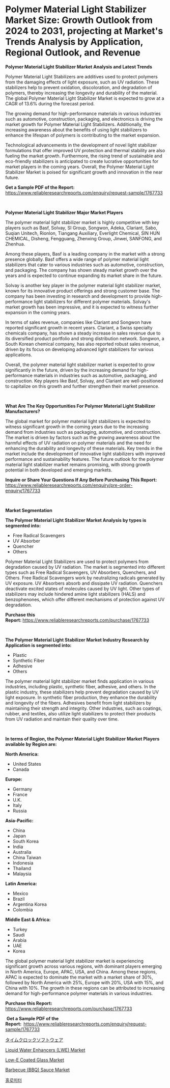 <p><h1>Polymer Material Light Stabilizer Market Size: Growth Outlook from 2024 to 2031, projecting at Market's Trends Analysis by Application, Regional Outlook, and Revenue</h1></p><p><strong>Polymer Material Light Stabilizer Market Analysis and Latest Trends</strong></p>
<p><p>Polymer Material Light Stabilizers are additives used to protect polymers from the damaging effects of light exposure, such as UV radiation. These stabilizers help to prevent oxidation, discoloration, and degradation of polymers, thereby increasing the longevity and durability of the material. The global Polymer Material Light Stabilizer Market is expected to grow at a CAGR of 13.6% during the forecast period.</p><p>The growing demand for high-performance materials in various industries such as automotive, construction, packaging, and electronics is driving the market growth for Polymer Material Light Stabilizers. Additionally, the increasing awareness about the benefits of using light stabilizers to enhance the lifespan of polymers is contributing to the market expansion.</p><p>Technological advancements in the development of novel light stabilizer formulations that offer improved UV protection and thermal stability are also fueling the market growth. Furthermore, the rising trend of sustainable and eco-friendly stabilizers is anticipated to create lucrative opportunities for market players in the coming years. Overall, the Polymer Material Light Stabilizer Market is poised for significant growth and innovation in the near future.</p></p>
<p><strong>Get a Sample PDF of the Report:&nbsp;</strong> <a href="https://www.reliableresearchreports.com/enquiry/request-sample/1767733">https://www.reliableresearchreports.com/enquiry/request-sample/1767733</a></p>
<p>&nbsp;</p>
<p><strong>Polymer Material Light Stabilizer Major Market Players</strong></p>
<p><p>The polymer material light stabilizer market is highly competitive with key players such as Basf, Solvay, SI Group, Songwon, Adeka, Clariant, Sabo, Suqian Unitech, Rionlon, Tiangang Auxiliary, Everlight Chemical, SIN HUN CHEMICAL, Disheng, Fengguang, Zhenxing Group, Jinwei, SANFONG, and Zhenhua.</p><p>Among these players, Basf is a leading company in the market with a strong presence globally. Basf offers a wide range of polymer material light stabilizers that cater to various industries such as automotive, construction, and packaging. The company has shown steady market growth over the years and is expected to continue expanding its market share in the future.</p><p>Solvay is another key player in the polymer material light stabilizer market, known for its innovative product offerings and strong customer base. The company has been investing in research and development to provide high-performance light stabilizers for different polymer materials. Solvay's market growth has been impressive, and it is expected to witness further expansion in the coming years.</p><p>In terms of sales revenue, companies like Clariant and Songwon have reported significant growth in recent years. Clariant, a Swiss specialty chemicals company, has shown a steady increase in sales revenue due to its diversified product portfolio and strong distribution network. Songwon, a South Korean chemical company, has also reported robust sales revenue, driven by its focus on developing advanced light stabilizers for various applications.</p><p>Overall, the polymer material light stabilizer market is expected to grow significantly in the future, driven by the increasing demand for high-performance materials in industries such as automotive, packaging, and construction. Key players like Basf, Solvay, and Clariant are well-positioned to capitalize on this growth and further strengthen their market presence.</p></p>
<p>&nbsp;</p>
<p><strong>What Are The Key Opportunities For Polymer Material Light Stabilizer Manufacturers?</strong></p>
<p><p>The global market for polymer material light stabilizers is expected to witness significant growth in the coming years due to the increasing demand from industries such as packaging, automotive, and construction. The market is driven by factors such as the growing awareness about the harmful effects of UV radiation on polymer materials and the need for enhancing the durability and longevity of these materials. Key trends in the market include the development of innovative light stabilizers with improved performance and sustainability features. The future outlook for the polymer material light stabilizer market remains promising, with strong growth potential in both developed and emerging markets.</p></p>
<p><strong>Inquire or Share Your Questions If Any Before Purchasing This Report:</strong> <a href="https://www.reliableresearchreports.com/enquiry/pre-order-enquiry/1767733">https://www.reliableresearchreports.com/enquiry/pre-order-enquiry/1767733</a></p>
<p>&nbsp;</p>
<p><strong>Market Segmentation</strong></p>
<p><strong>The Polymer Material Light Stabilizer Market Analysis by types is segmented into:</strong></p>
<p><ul><li>Free Radical Scavengers</li><li>UV Absorber</li><li>Quencher</li><li>Others</li></ul></p>
<p><p>Polymer Material Light Stabilizers are used to protect polymers from degradation caused by UV radiation. The market is segmented into different types such as Free Radical Scavengers, UV Absorbers, Quenchers, and Others. Free Radical Scavengers work by neutralizing radicals generated by UV exposure. UV Absorbers absorb and dissipate UV radiation. Quenchers deactivate excited states of molecules caused by UV light. Other types of stabilizers may include hindered amine light stabilizers (HALS) and benzophenones, which offer different mechanisms of protection against UV degradation.</p></p>
<p><strong>Purchase this Report:&nbsp;</strong><a href="https://www.reliableresearchreports.com/purchase/1767733">https://www.reliableresearchreports.com/purchase/1767733</a></p>
<p>&nbsp;</p>
<p><strong>The Polymer Material Light Stabilizer Market Industry Research by Application is segmented into:</strong></p>
<p><ul><li>Plastic</li><li>Synthetic Fiber</li><li>Adhesive</li><li>Others</li></ul></p>
<p><p>The polymer material light stabilizer market finds application in various industries, including plastic, synthetic fiber, adhesive, and others. In the plastic industry, these stabilizers help prevent degradation caused by UV light exposure. In synthetic fiber production, they enhance the durability and longevity of the fibers. Adhesives benefit from light stabilizers by maintaining their strength and integrity. Other industries, such as coatings, rubber, and textiles, also utilize light stabilizers to protect their products from UV radiation and maintain their quality over time.</p></p>
<p>&nbsp;</p>
<p><strong>In terms of Region, the Polymer Material Light Stabilizer Market Players available by Region are:</strong></p>
<p>
    <p> <strong> North America: </strong>
        <ul>
            <li>United States</li>
            <li>Canada</li>
        </ul>
        </p> 
    <p> <strong> Europe: </strong>
        <ul>
            <li>Germany</li>
            <li>France</li>
            <li>U.K.</li>
            <li>Italy</li>
            <li>Russia</li>
        </ul>
        </p> 
    <p> <strong> Asia-Pacific: </strong>
        <ul>
            <li>China</li>
            <li>Japan</li>
            <li>South Korea</li>
            <li>India</li>
            <li>Australia</li>
            <li>China Taiwan</li>
            <li>Indonesia</li>
            <li>Thailand</li>
            <li>Malaysia</li>
        </ul>
        </p> 
    <p> <strong> Latin America: </strong>
        <ul>
            <li>Mexico</li>
            <li>Brazil</li>
            <li>Argentina Korea</li>
            <li>Colombia</li>
        </ul>
        </p> 
    <p> <strong> Middle East & Africa: </strong>
        <ul>
            <li>Turkey</li>
            <li>Saudi</li>
            <li>Arabia</li>
            <li>UAE</li>
            <li>Korea</li>
        </ul>
    </p>
    </p>
<p><p>The global polymer material light stabilizer market is experiencing significant growth across various regions, with dominant players emerging in North America, Europe, APAC, USA, and China. Among these regions, APAC is expected to dominate the market with a market share of 30%, followed by North America with 25%, Europe with 20%, USA with 15%, and China with 10%. The growth in these regions can be attributed to increasing demand for high-performance polymer materials in various industries.</p></p>
<p><strong>Purchase this Report: </strong><a href="https://www.reliableresearchreports.com/purchase/1767733">https://www.reliableresearchreports.com/purchase/1767733</a></p>
<p>&nbsp;<strong>Get a Sample PDF of the Report:&nbsp;&nbsp;</strong><a href="https://www.reliableresearchreports.com/enquiry/request-sample/1767733">https://www.reliableresearchreports.com/enquiry/request-sample/1767733</a></p>
<p><strong></strong></p>
<p><p><a href="https://github.com/xnljig2898992/Market-Research-Report-List-1/blob/main/8087441772.md">タイムクロックソフトウェア</a></p><p><a href="https://issuu.com/reportprime-2/docs/liquid-water-enhancers-lwe-market-size-2030.pptx">Liquid Water Enhancers (LWE) Market</a></p><p><a href="https://github.com/sonuprakash1/Market-Research-Report-List-1/blob/main/low-e-coated-glass-market.md">Low-E Coated Glass Market</a></p><p><a href="https://issuu.com/reportprime-2/docs/barbecue-bbq-sauce-market-size-2030.pptx">Barbecue (BBQ) Sauce Market</a></p><p><a href="https://github.com/vsn7qpua81q/Market-Research-Report-List-1/blob/main/6613866465.md">홀로미터</a></p></p>